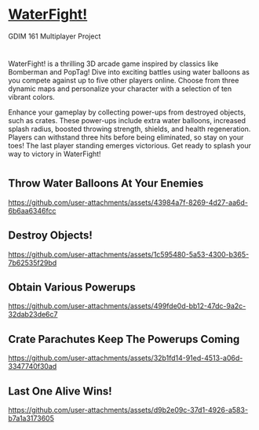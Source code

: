 # [WaterFight!](https://edwin-aguirre.itch.io/waterfight)

GDIM 161 Multiplayer Project 

#
WaterFight! is a thrilling 3D arcade game inspired by classics like Bomberman and PopTag! Dive into exciting battles using water balloons as you compete against up to five other players online. Choose from three dynamic maps and personalize your character with a selection of ten vibrant colors.

Enhance your gameplay by collecting power-ups from destroyed objects, such as crates. These power-ups include extra water balloons, increased splash radius, boosted throwing strength, shields, and health regeneration. Players can withstand three hits before being eliminated, so stay on your toes! The last player standing emerges victorious. Get ready to splash your way to victory in WaterFight!
#

## **Throw Water Balloons At Your Enemies**
https://github.com/user-attachments/assets/43984a7f-8269-4d27-aa6d-6b6aa6346fcc

## **Destroy Objects!**
https://github.com/user-attachments/assets/1c595480-5a53-4300-b365-7b62535f29bd

## **Obtain Various Powerups**
https://github.com/user-attachments/assets/499fde0d-bb12-47dc-9a2c-32dab23de6c7

## **Crate Parachutes Keep The Powerups Coming**
https://github.com/user-attachments/assets/32b1fd14-91ed-4513-a06d-3347740f30ad

## **Last One Alive Wins!**
https://github.com/user-attachments/assets/d9b2e09c-37d1-4926-a583-b7a1a3173605

